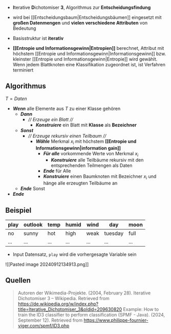 - **I**terative **D**ichotomiser **3**, Algorithmus zur **Entscheidungsfindung**
- wird bei [[Entscheidungsbaum|Entscheidungsbäumen]] eingesetzt mit **großen Datenmengen** und **vielen verschiedene Attributen** von Bedeutung

- Basisstruktur ist **iterativ**
- **[[Entropie und Informationsgewinn|Entropien]]** berechnet, Attribut mit höchstem [[Entropie und Informationsgewinn|Informationsgewinn]] bzw. kleinster [[Entropie und Informationsgewinn|Entropie]] wird gewählt. Wenn jedem Blattknoten eine Klassifikation zugeordnet ist, ist Verfahren terminiert 
## Algorithmus

$T = Daten$
- ***Wenn*** alle Elemente aus $T$ zu einer Klasse gehören
	- ***Dann***
		- *// Erzeuge ein Blatt //*
			- ***Konstruiere*** ein Blatt mit **Klasse** als **Bezeichner**
	- ***Sonst***
		- *// Erzeuge rekursiv einen Teilbaum //*
			- ***Wähle*** Merkmal $x_i$ mit höchstem **[[Entropie und Informationsgewinn|information gain]]**
				- ***Für alle*** vorkommende Werte von Merkmal $x_i$
					- ***Konstruiere*** alle Teilbäume rekursiv mit den entsprechenden Teilmengen als Daten
				- ***Ende*** für Alle
				- ***Konstruiere*** einen Baumknoten mit Bezeichner $x_i$ und hänge alle erzeugten Teilbäume an
	- ***Ende*** Sonst
- ***Ende***

## Beispiel

| play | outlook | temp | humid | wind | day     | moon |
| ---- | ------- | ---- | ----- | ---- | ------- | ---- |
| no   | sunny   | hot  | high  | weak | tuesday | full |
| ...  | ...     | ...  | ...   | ...  | ...     | ...  |
- Input Datensatz, `play` wird die vorhergesagte Variable sein

![[Pasted image 20240912134913.png]]


## Quellen

> Autoren der Wikimedia-Projekte. (2004, February 28). Iterative Dichotomiser 3 – Wikipedia. Retrieved from https://de.wikipedia.org/w/index.php?title=Iterative_Dichotomiser_3&oldid=209630820
> Example: How to train the ID3 classifier to perform classification (SPMF - Java). (2024, September 12). Retrieved from https://www.philippe-fournier-viger.com/spmf/ID3.php